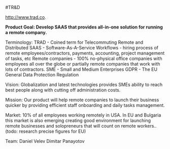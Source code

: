 #TR&D

http://www.trad.co.

<b>Product Goal: Develop SAAS that provides all-in-one solution for running a remote company.</b>

Terminology:
TRAD - Coined term for Telecommuting Remote and Distributed
SAAS -  Software-As-A-Service
Workflows - hiring process of remote employees/contractors, payments, accounting, project management of tasks, etc
Remote companies - 100% no-physical office companies with employees all over the globe or partially remote companies that work with lots of contractors.
SME - Small and Medium Enterprises
GDPR - The EU General Data Protection Regulation

Vision: Globalization and latest technologies provides SMEs ability to reach best people along with cutting off administration costs.

Mission: Our product will help remote companies to launch their business quicker by providing efficient staff onboarding and daily tasks management. 

Market: 10% of all employees working remotely in USA. In EU and Bulgaria this market is also emerging creating good environment for launching remote businesses and solopreneurs that will count on remote workers.. (todo: research precise figures for EU)

Team:
Daniel Velev
Dimitar Panayotov



